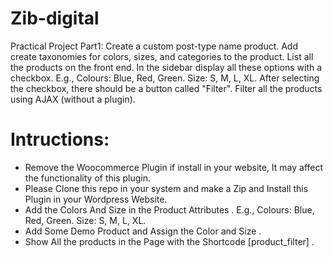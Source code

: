 # Zib-digital
Practical Project
Part1:
Create a custom post-type name product.
Add create taxonomies for colors, sizes, and categories to the product.
List all the products on the front end.
In the sidebar display all these options with a checkbox.
E.g., Colours: Blue, Red, Green. Size: S, M, L, XL.
After selecting the checkbox, there should be a button called "Filter".
Filter all the products using AJAX (without a plugin).

# Intructions:
- Remove the Woocommerce Plugin if install in your website, It may affect the functionality of this plugin.
- Please Clone this repo in your system and make a Zip and Install this Plugin in your Wordpress Website.
- Add the Colors And Size in the Product Attributes . E.g., Colours: Blue, Red, Green. Size: S, M, L, XL.
- Add Some Demo Product and Assign the Color and Size .
-  Show All the products in the Page with the Shortcode [product_filter] .
  
  

